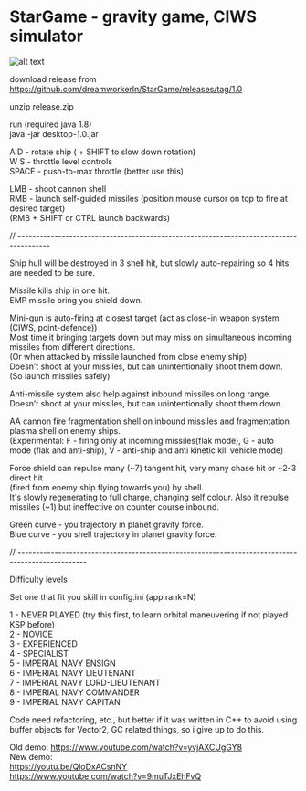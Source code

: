 # StarGame - gravity game, CIWS simulator

![alt text](https://i.ibb.co/mqDpWS4/StarGame.png)

download release from  
https://github.com/dreamworkerln/StarGame/releases/tag/1.0

unzip
release.zip 

run (required java 1.8)  
java -jar desktop-1.0.jar  



A D - rotate ship ( + SHIFT to slow down rotation)  
W S - throttle level controls  
SPACE  - push-to-max throttle (better use this)  

LMB - shoot cannon shell  
RMB - launch self-guided missiles (position mouse cursor on top to fire at desired target)  
      (RMB + SHIFT or CTRL launch backwards)  


// ---------------------------------------------------------------------------------------


Ship hull will be destroyed in 3 shell hit, but slowly auto-repairing so 4 hits are needed to be sure.  

Missile kills ship in one hit.  
EMP missile bring you shield down.  

Mini-gun is auto-firing at closest target (act as close-in weapon system (CIWS, point-defence))  
Most time it bringing targets down but may miss on simultaneous incoming missiles from different directions.  
(Or when attacked by missile launched from close enemy ship)  
Doesn’t shoot at your missiles, but can unintentionally shoot them down.  
(So launch missiles safely)  
  
Anti-missile system also help against inbound missiles on long range.  
Doesn’t shoot at your missiles, but can unintentionally shoot them down.  
  
AA cannon fire fragmentation shell on inbound missiles and fragmentation plasma shell on enemy ships.  
(Experimental: F - firing only at incoming missiles(flak mode), G - auto mode (flak and anti-ship), V - anti-ship and anti kinetic kill vehicle mode)  
  
Force shield can repulse many (~7) tangent hit, very many chase hit or ~2-3 direct hit  
(fired from enemy ship flying towards you) by shell.  
It's slowly regenerating to full charge, changing self colour.
Also it repulse missiles (~1) but ineffective on counter course inbound.  
  
Green curve - you trajectory in planet gravity force.  
Blue curve - you shell trajectory in planet gravity force.  

// -------------------------------------------------------------------------------------------------


Difficulty levels  

Set one that fit you skill in config.ini (app.rank=N)

1 - NEVER PLAYED (try this first, to learn orbital maneuvering if not played KSP before)  
2 - NOVICE  
3 - EXPERIENCED  
4 - SPECIALIST  
5 - IMPERIAL NAVY ENSIGN  
6 - IMPERIAL NAVY LIEUTENANT  
7 - IMPERIAL NAVY LORD-LIEUTENANT  
8 - IMPERIAL NAVY COMMANDER  
9 - IMPERIAL NAVY CAPITAN  


Code need refactoring, etc., but better if it was written in C++ to avoid using buffer objects for Vector2, 
GC related things, so i give up to do this.   

Old demo: https://www.youtube.com/watch?v=yvjAXCUgGY8  
New demo:   
https://youtu.be/QloDxACsnNY  
https://www.youtube.com/watch?v=9muTJxEhFvQ  
